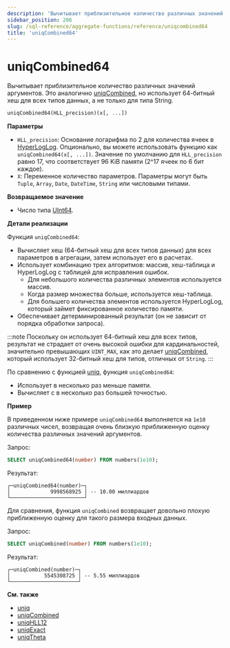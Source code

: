 ```yaml
---
description: 'Вычитывает приблизительное количество различных значений аргументов. Это аналогично uniqCombined, но использует 64-битный хеш для всех типов данных, а не только для типа String.'
sidebar_position: 206
slug: /sql-reference/aggregate-functions/reference/uniqcombined64
title: 'uniqCombined64'
---
```



# uniqCombined64

Вычитывает приблизительное количество различных значений аргументов. Это аналогично [uniqCombined](/sql-reference/aggregate-functions/reference/uniqcombined), но использует 64-битный хеш для всех типов данных, а не только для типа String.

```sql
uniqCombined64(HLL_precision)(x[, ...])
```

**Параметры**

- `HLL_precision`: Основание логарифма по 2 для количества ячеек в [HyperLogLog](https://en.wikipedia.org/wiki/HyperLogLog). Опционально, вы можете использовать функцию как `uniqCombined64(x[, ...])`. Значение по умолчанию для `HLL_precision` равно 17, что соответствует 96 KiB памяти (2^17 ячеек по 6 бит каждое).
- `X`: Переменное количество параметров. Параметры могут быть `Tuple`, `Array`, `Date`, `DateTime`, `String` или числовыми типами.

**Возвращаемое значение**

- Число типа [UInt64](../../../sql-reference/data-types/int-uint.md).

**Детали реализации**

Функция `uniqCombined64`:
- Вычисляет хеш (64-битный хеш для всех типов данных) для всех параметров в агрегации, затем использует его в расчетах.
- Использует комбинацию трех алгоритмов: массив, хеш-таблица и HyperLogLog с таблицей для исправления ошибок.
    - Для небольшого количества различных элементов используется массив.
    - Когда размер множества больше, используется хеш-таблица.
    - Для большего количества элементов используется HyperLogLog, который займет фиксированное количество памяти.
- Обеспечивает детерминированный результат (он не зависит от порядка обработки запроса).

:::note
Поскольку он использует 64-битный хеш для всех типов, результат не страдает от очень высокой ошибки для кардинальностей, значительно превышающих `UINT_MAX`, как это делает [uniqCombined](../../../sql-reference/aggregate-functions/reference/uniqcombined.md), который использует 32-битный хеш для типов, отличных от `String`.
:::

По сравнению с функцией [uniq](/sql-reference/aggregate-functions/reference/uniq), функция `uniqCombined64`:

- Использует в несколько раз меньше памяти.
- Вычисляет с в несколько раз большей точностью.

**Пример**

В приведенном ниже примере `uniqCombined64` выполняется на `1e10` различных чисел, возвращая очень близкую приближенную оценку количества различных значений аргументов.

Запрос:

```sql
SELECT uniqCombined64(number) FROM numbers(1e10);
```

Результат:

```response
┌─uniqCombined64(number)─┐
│             9998568925 │ -- 10.00 миллиардов
└────────────────────────┘
```

Для сравнения, функция `uniqCombined` возвращает довольно плохую приближенную оценку для такого размера входных данных.

Запрос:

```sql
SELECT uniqCombined(number) FROM numbers(1e10);
```

Результат:

```response
┌─uniqCombined(number)─┐
│           5545308725 │ -- 5.55 миллиардов
└──────────────────────┘
```

**См. также**

- [uniq](/sql-reference/aggregate-functions/reference/uniq)
- [uniqCombined](/sql-reference/aggregate-functions/reference/uniqcombined)
- [uniqHLL12](/sql-reference/aggregate-functions/reference/uniqhll12)
- [uniqExact](/sql-reference/aggregate-functions/reference/uniqexact)
- [uniqTheta](/sql-reference/aggregate-functions/reference/uniqthetasketch)

